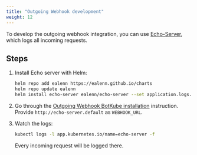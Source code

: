 ```yaml
---
title: "Outgoing Webhook development"
weight: 12
---
```


To develop the outgoing webhook integration, you can use [Echo-Server](https://github.com/Ealenn/Echo-Server), which logs all incoming requests.

## Steps

1. Install Echo server with Helm:
    
    ```bash
    helm repo add ealenn https://ealenn.github.io/charts
    helm repo update ealenn
    helm install echo-server ealenn/echo-server --set application.logs.ignore.ping=true --set application.enable.environment=false --wait
    ```

1. Go through the [Outgoing Webhook BotKube installation](https://www.botkube.io/installation/webhook/) instruction. Provide `http://echo-server.default` as `WEBHOOK_URL`.

1. Watch the logs:

    ```bash
    kubectl logs -l app.kubernetes.io/name=echo-server -f
    ```

    Every incoming request will be logged there.